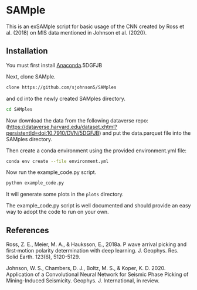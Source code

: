 # SAMple

This is an exSAMple script for basic usage of the CNN created by Ross et al. (2018)
on MIS data mentioned in Johnson et al. (2020).

## Installation

You must first install [Anaconda](https://docs.conda.io/projects/conda/en/latest/user-guide/install/download.html).5DGFJB

Next, clone SAMple.
```bash
clone https://github.com/sjohnson5/SAMples
```
and cd into the newly created SAMples directory.
```bash
cd SAMples
```
Now download the data from the following dataverse repo:
(https://dataverse.harvard.edu/dataset.xhtml?persistentId=doi:10.7910/DVN/5DGFJB)
and put the data.parquet file into the SAMples directory.


Then create a conda environment using the provided environment.yml file:
```bash
conda env create --file environment.yml
```
Now run the example_code.py script.
```bash
python example_code.py
```
It will generate some plots in the `plots` directory.

The example_code.py script is well documented and should provide an easy
way to adopt the code to run on your own.

## References

Ross, Z. E., Meier, M. A., & Hauksson, E., 2018a. P wave arrival picking
and first‐motion polarity determination with deep learning. J. Geophys. Res.
Solid Earth. 123(6), 5120-5129.

Johnson, W. S., Chambers, D. J., Boltz, M. S., & Koper, K. D. 2020. Application
of a Convolutional Neural Network for Seismic Phase Picking of Mining-Induced
Seismicity. Geophys. J. International, in review.